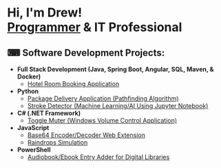 <h1>Hi, I'm Drew! <br/><a href="https://github.com/drewmarsh?tab=repositories">Programmer</a> & IT Professional</a></h1>

<h2>⌨ Software Development Projects:</h2>

- <b>Full Stack Development (Java, Spring Boot, Angular, SQL, Maven, & Docker)</b>
  - [Hotel Room Booking Application](https://github.com/drewmarsh/mock-hotel-booking)
- <b>Python</b>
  - [Package Delivery Application (Pathfinding Algorithm)](https://github.com/drewmarsh/package-delivery-pathfinding-algorithm)
  - [Stroke Detector (Machine Learning/AI Using Jupyter Notebook)](https://github.com/drewmarsh/stroke-detector-AI)
- <b>C# (.NET Framework)</b>
  - [Toggle Muter (Windows Volume Control Application)](https://github.com/drewmarsh/toggle-muter)
- <b>JavaScript</b>
  - [Base64 Encoder/Decoder Web Extension](https://github.com/drewmarsh/base64-encoder-decoder)
  - [Raindrops Simulation](https://github.com/drewmarsh/raindrops-simulation)
- <b>PowerShell</b>
  - [Audiobook/Ebook Entry Adder for Digital Libraries](https://github.com/drewmarsh/add-new-book)
